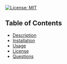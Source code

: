 <a href='https://opensource.org/licenses/MIT'>[![License: MIT](https://img.shields.io/badge/License-MIT-yellow.svg)](https://opensource.org/licenses/MIT)</a>

## Table of Contents
- [Description](#Description)</br>
- [Installation](#Installation)</br>
- [Usage](#Usage)</br>
- [License](#License)</br>
- [Questions](#Questions)